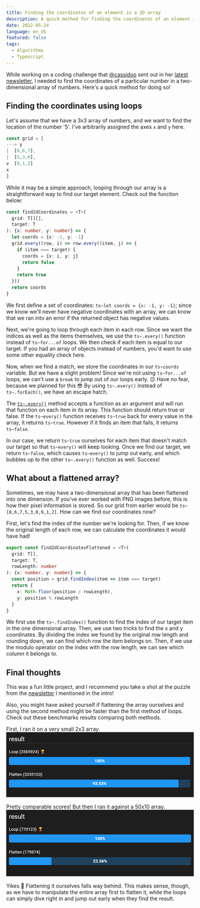 ```yaml
---
title: Finding the coordinates of an element in a 2D array
description: A quick method for finding the coordinates of an element in a 2-dimensional array using TypeScript.
date: 2022-05-24
language: en_US
featured: false
tags:
  - Algorithms
  - Typescript
---
```


While working on a coding challenge that [@cassidoo](https://twitter.com/cassidoo) sent out in her [latest newsletter](https://buttondown.email/cassidoo/archive/nature-does-not-hurry-yet-everything-is/), I needed to find the coordinates of a particular number in a two-dimensional array of numbers. Here's a quick method for doing so!

## Finding the coordinates using loops
Let's assume that we have a 3x3 array of numbers, and we want to find the location of the number '5'. I've arbitrarily assigned the axes `x` and `y` here.

```ts
const grid = [
---> y
|  [8,6,7],
|  [5,3,0],
v  [9,1,2]
x
]
```

While it may be a simple approach, looping through our array is a straightforward way to find our target element. Check out the function below:

```ts
const find2dCoordinates = <T>(
  grid: T[][],
  target: T
): {x: number, y: number} => {
  let coords = {x: -1, y: -1}
  grid.every((row, i) => row.every((item, j) => {
    if (item === target) {
      coords = {x: i, y: j}
      return false
    }
    return true
  }))
  return coords
}
```

We first define a set of coordinates: `ts~let coords = {x: -1, y: -1}`; since we know we'll never have negative coordinates with an array, we can know that we ran into an error if the returned object has negative values.

Next, we're going to loop through each item in each row. Since we want the indices as well as the items themselves, we use the `ts~.every()` function instead of `ts~for...of` loops. We then check if each item is equal to our target. If you had an array of objects instead of numbers, you'd want to use some other equality check here.

Now, when we find a match, we store the coordinates in our `ts~coords` variable. But we have a slight problem! Since we're not using `ts~for...of` loops, we can't use a `break` to jump out of our loops early. 😕 Have no fear, because we planned for this 😎 By using `ts~.every()` instead of `ts~.forEach()`, we have an escape hatch.

The [`ts~.every()`](https://developer.mozilla.org/en-US/docs/Web/JavaScript/Reference/Global_Objects/Array/every) method accepts a function as an argument and will run that function on each item in its array. This function should return true or false. If the `ts~every()` function receives `ts~true` back for every value in the array, it returns `ts~true`. However if it finds an item that fails, it returns `ts~false`.

In our case, we return `ts~true` ourselves for each item that doesn't match our target so that `ts~every()` will keep looking. Once we find our target, we return `ts~false`, which causes `ts~every()` to jump out early, and which bubbles up to the other `ts~.every()` function as well. Success!

## What about a flattened array?
Sometimes, we may have a two-dimensional array that has been flattened into one dimension. If you've ever worked with PNG images before, this is how their pixel information is stored. So our grid from earlier would be `ts~[8,6,7,5,3,0,9,1,2]`. How can we find our coordinates now?

First, let's find the index of the number we're looking for. Then, if we know the original length of each row, we can calculate the coordinates it would have had!

```ts
export const find2dCoordinatesFlattened = <T>(
  grid: T[],
  target: T,
  rowLength: number
): {x: number, y: number} => {
  const position = grid.findIndex(item => item === target)
  return {
    x: Math.floor(position / rowLength),
    y: position % rowLength
  }
}
```
We first use the `ts~.findIndex()` function to find the index of our target item in the one dimensional array. Then, we use two tricks to find the x and y coordinates. By dividing the index we found by the original row length and rounding down, we can find which row the item belongs on. Then, if we use the modulo operator on the index with the row length, we can see which column it belongs to.

## Final thoughts
This was a fun little project, and I recommend you take a shot at the puzzle from the [newsletter](https://buttondown.email/cassidoo/archive/nature-does-not-hurry-yet-everything-is/) I mentioned in the intro!

Also, you might have asked yourself if flattening the array ourselves and using the second method might be faster than the first method of loops. Check out these benchmarks results comparing both methods.

First, I ran it on a very small 2x3 array.
![Benchmark of a 2x3 array](./loop_vs_flatten_benchmark.png)

Pretty comparable scores! But then I ran it against a 50x10 array.
![Benchmark of a 50x10 array](./loop_vs_flatten_benchmark_v2.png)

Yikes 😬 Flattening it ourselves falls way behind. This makes sense, though, as we have to manipulate the entire array first to flatten it, while the loops can simply dive right in and jump out early when they find the result.
